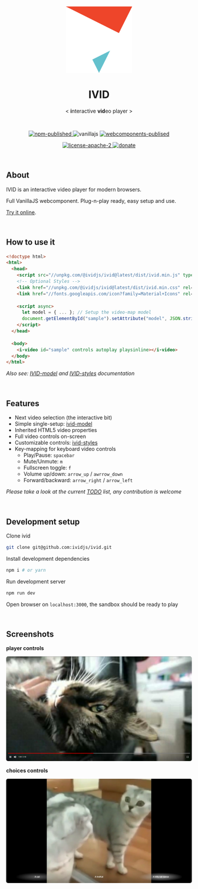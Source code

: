 <p align="center">
  <img width="180" src="https://raw.githubusercontent.com/ividjs/ivid-assets/master/ivid.svg" alt="ivid-logo">
</p>
<h1 align="center">IVID</h1>
<p align="center">< <b>i</b>nteractive <b>vid</b>eo player ></p>

</br>

<p align="center">
  <a href="https://www.npmjs.com/package/@ividjs/ivid" title="npm published">
    <img src="https://img.shields.io/badge/published-CB3837.svg?style=for-the-badge&logo=npm&longCache=true" alt="npm-published" style="max-width:100%;">
  </a>
  <img src="https://img.shields.io/badge/vanilla-black.svg?style=for-the-badge&logo=javascript&longCache=true" alt="vanillajs" style="max-width:100%;">
  <a href="https://www.webcomponents.org/element/@ividjs/ivid" title="webcomponents.org published">
    <img src="https://img.shields.io/badge/published-288fcd.svg?style=for-the-badge&logo=webcomponents.org&logoColor=white&longCache=true" alt="webcomponents-publised" style="max-width:100%;">
  </a>
</p>

<p align="center">
  <a href="https://github.com/ividjs/ivid/blob/master/LICENSE">
    <img src="https://img.shields.io/badge/Apache--2.0-51b9c7.svg?longCache=true" alt="license-apache-2">
  </a>
  <a href="https://www.patreon.com/bePatron?u=10700791">
    <img src="https://img.shields.io/badge/%E2%9D%A4%EF%B8%8Fdonate-ec2f10.svg?longCache=true" alt="donate">
  </a>
</p>

</br>

## About

IVID is an interactive video player for modern browsers.

Full VanillaJS webcomponent. Plug-n-play ready, easy setup and use.

[Try it online](https://ividjs.github.io/ivid).

</br>

## How to use it

```html
<!doctype html>
<html>
  <head>
    <script src="//unpkg.com/@ividjs/ivid@latest/dist/ivid.min.js" type="module" async></script>
    <!-- Optional Styles -->
    <link href="//unpkg.com/@ividjs/ivid@latest/dist/ivid.min.css" rel="stylesheet">
    <link href="//fonts.googleapis.com/icon?family=Material+Icons" rel="stylesheet">

    <script async>
      let model = { ... }; // Setup the video-map model
      document.getElementById("sample").setAttribute("model", JSON.stringify(model));
    </script>
  </head>

  <body>
    <i-video id="sample" controls autoplay playsinline></i-video>
  </body>
</html>
```
*Also see: [IVID-model][1] and [IVID-styles][2] documentation*

</br>

## Features

- Next video selection (the interactive bit)
- Simple single-setup: [ivid-model][1]
- Inherited HTML5 video properties
- Full video controls on-screen
- Customizable controls: [ivid-styles][2]
- Key-mapping for keyboard video controls
  - Play/Pause: `spacebar`
  - Mute/Unmute: `m`
  - Fullscreen toggle: `f`
  - Volume up/down: `arrow_up` / `awrrow_down`
  - Forward/backward: `arrow_right` / `arrow_left`

*Please take a look at the current [TODO][3] list, any contribution is welcome*

</br>

## Development setup

Clone ivid
```bash
git clone git@github.com:ividjs/ivid.git
```

Install development dependencies
```bash
npm i # or yarn
```

Run development server
```bash
npm run dev
```

Open browser on `localhost:3000`, the sandbox should be ready to play

</br>

## Screenshots

**player controls**

<img style="border-radius: 5px" src="https://raw.githubusercontent.com/ividjs/ivid-assets/master/ivid_mug.png">


**choices controls**

<img style="border-radius: 5px" src="https://raw.githubusercontent.com/ividjs/ivid-assets/master/ivid_mug2.png">


<!-- LINKS -->
[1]: https://github.com/ividjs/ivid/blob/master/docs/ivid-model.md
[2]: https://github.com/ividjs/ivid/blob/master/docs/ivid-styles.md 
[3]: https://github.com/ividjs/ivid/blob/master/docs/TODO.md

